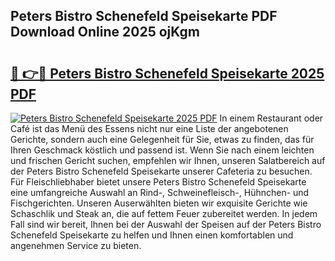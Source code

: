 ## Peters Bistro Schenefeld Speisekarte PDF Download Online 2025 ojKgm

# <h2><a href="http://gcd9q1.nevu.top/?p=Peters+Bistro+Schenefeld+Speisekarte">🔗 👉🔴 Peters Bistro Schenefeld Speisekarte 2025 PDF</a></h2>

[![Peters Bistro Schenefeld Speisekarte 2025 PDF](https://i.imgur.com/dBaPXMq.png)](http://gcd9q1.nevu.top/?p=Peters+Bistro+Schenefeld+Speisekarte)
In einem Restaurant oder Café ist das Menü des Essens nicht nur eine Liste der angebotenen Gerichte, sondern auch eine Gelegenheit für Sie, etwas zu finden, das für Ihren Geschmack köstlich und passend ist. Wenn Sie nach einem leichten und frischen Gericht suchen, empfehlen wir Ihnen, unseren Salatbereich auf der Peters Bistro Schenefeld Speisekarte unserer Cafeteria zu besuchen. Für Fleischliebhaber bietet unsere Peters Bistro Schenefeld Speisekarte eine umfangreiche Auswahl an Rind-, Schweinefleisch-, Hühnchen- und Fischgerichten. Unseren Auserwählten bieten wir exquisite Gerichte wie Schaschlik und Steak an, die auf fettem Feuer zubereitet werden. In jedem Fall sind wir bereit, Ihnen bei der Auswahl der Speisen auf der Peters Bistro Schenefeld Speisekarte zu helfen und Ihnen einen komfortablen und angenehmen Service zu bieten.
